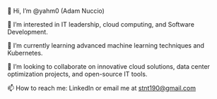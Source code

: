 👋 Hi, I’m @yahm0 (Adam Nuccio)

👀 I’m interested in IT leadership, cloud computing, and Software Development.

🌱 I’m currently learning advanced machine learning techniques and Kubernetes.

💞️ I’m looking to collaborate on innovative cloud solutions, data center optimization projects, and open-source IT tools.

📫 How to reach me: LinkedIn or email me at stnt190@gmail.com

<!---
yahm0/yahm0 is a ✨ special ✨ repository because its `README.md` (this file) appears on your GitHub profile.
You can click the Preview link to take a look at your changes.
--->
